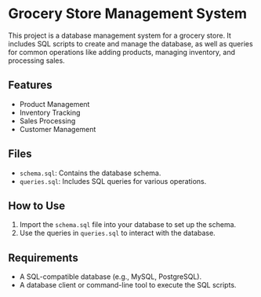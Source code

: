 # Grocery Store Management System

This project is a database management system for a grocery store. It includes SQL scripts to create and manage the database, as well as queries for common operations like adding products, managing inventory, and processing sales.

## Features
- Product Management
- Inventory Tracking
- Sales Processing
- Customer Management

## Files
- `schema.sql`: Contains the database schema.
- `queries.sql`: Includes SQL queries for various operations.

## How to Use
1. Import the `schema.sql` file into your database to set up the schema.
2. Use the queries in `queries.sql` to interact with the database.

## Requirements
- A SQL-compatible database (e.g., MySQL, PostgreSQL).
- A database client or command-line tool to execute the SQL scripts.